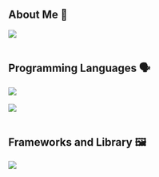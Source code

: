 ## About Me 👋
![](https://github-profile-summary-cards.vercel.app/api/cards/profile-details?username=kaikojima05&theme=react)
<br /><br />

## Programming Languages 🗣️
![](https://github-readme-stats.vercel.app/api/top-langs?username=kaikojima05&show_icons=true&locale=en&layout=compact)
<br /><br />
<img src="https://skillicons.dev/icons?i=html,css,js,typescript,nodejs,php,ruby,docker,vim,neovim" /> <br /><br />

## Frameworks and Library 🖼️

<img src="https://skillicons.dev/icons?i=react,next,laravel,rails" /> <br /><br />
